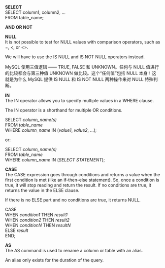 **SELECT**  
SELECT column1, column2, ...  
FROM table_name;  

**AND OR NOT**  

**NULL**  
It is not possible to test for NULL values with comparison operators, such as =, <, or <>.  

We will have to use the IS NULL and IS NOT NULL operators instead.  

MySQL 使用三值逻辑 —— TRUE, FALSE 和 UNKNOWN。任何与 NULL 值进行的比较都会与第三种值 UNKNOWN 做比较。这个“任何值”包括 NULL 本身！这就是为什么 MySQL 提供 IS NULL 和 IS NOT NULL 两种操作来对 NULL 特殊判断。  

**IN**  
The IN operator allows you to specify multiple values in a WHERE clause.  

The IN operator is a shorthand for multiple OR conditions.  

SELECT *column_name(s)*  
FROM *table_name*  
WHERE *column_name* IN (*value1*, *value2*, ...);  

or:  

SELECT *column_name(s)*  
FROM *table_name*  
WHERE *column_name* IN (*SELECT STATEMENT*);  

**CASE**  
The CASE expression goes through conditions and returns a value when the first condition is met (like an if-then-else statement). So, once a condition is true, it will stop reading and return the result. If no conditions are true, it returns the value in the ELSE clause.  

If there is no ELSE part and no conditions are true, it returns NULL.  

CASE  
    WHEN *condition1* THEN *result1*  
    WHEN *condition2* THEN *result2*  
    WHEN *conditionN* THEN *resultN*  
    ELSE *result*  
END;  

**AS**  
The AS command is used to rename a column or table with an alias.  

An alias only exists for the duration of the query.  
